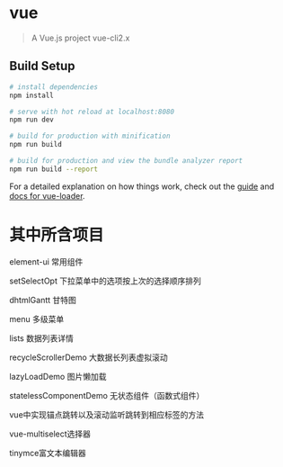 # vue

> A Vue.js project  vue-cli2.x 

## Build Setup

``` bash
# install dependencies
npm install

# serve with hot reload at localhost:8080
npm run dev

# build for production with minification
npm run build

# build for production and view the bundle analyzer report
npm run build --report
```

For a detailed explanation on how things work, check out the [guide](http://vuejs-templates.github.io/webpack/) and [docs for vue-loader](http://vuejs.github.io/vue-loader).

# 其中所含项目

element-ui 常用组件

setSelectOpt 下拉菜单中的选项按上次的选择顺序排列

dhtmlGantt 甘特图

menu 多级菜单

lists 数据列表详情

recycleScrollerDemo 大数据长列表虚拟滚动

lazyLoadDemo 图片懒加载

statelessComponentDemo 无状态组件（函数式组件）

vue中实现锚点跳转以及滚动监听跳转到相应标签的方法

vue-multiselect选择器

tinymce富文本编辑器


